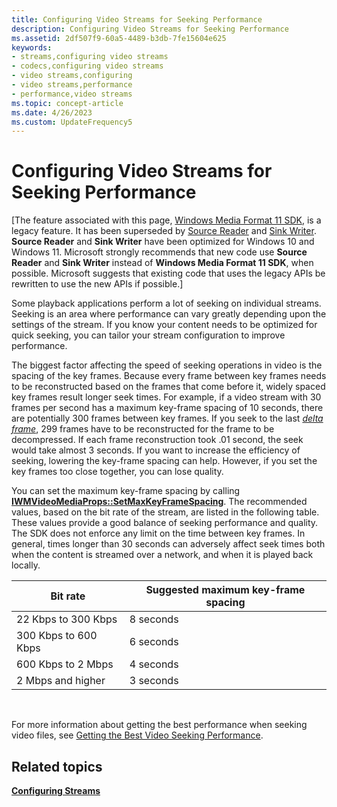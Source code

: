 ```yaml
---
title: Configuring Video Streams for Seeking Performance
description: Configuring Video Streams for Seeking Performance
ms.assetid: 2df507f9-60a5-4489-b3db-7fe15604e625
keywords:
- streams,configuring video streams
- codecs,configuring video streams
- video streams,configuring
- video streams,performance
- performance,video streams
ms.topic: concept-article
ms.date: 4/26/2023
ms.custom: UpdateFrequency5
---
```


# Configuring Video Streams for Seeking Performance

\[The feature associated with this page, [Windows Media Format 11 SDK](/windows/win32/wmformat/windows-media-format-11-sdk), is a legacy feature. It has been superseded by [Source Reader](/windows/win32/medfound/source-reader) and [Sink Writer](/windows/win32/medfound/sink-writer). **Source Reader** and **Sink Writer** have been optimized for Windows 10 and Windows 11. Microsoft strongly recommends that new code use **Source Reader** and **Sink Writer** instead of **Windows Media Format 11 SDK**, when possible. Microsoft suggests that existing code that uses the legacy APIs be rewritten to use the new APIs if possible.\]

Some playback applications perform a lot of seeking on individual streams. Seeking is an area where performance can vary greatly depending upon the settings of the stream. If you know your content needs to be optimized for quick seeking, you can tailor your stream configuration to improve performance.

The biggest factor affecting the speed of seeking operations in video is the spacing of the key frames. Because every frame between key frames needs to be reconstructed based on the frames that come before it, widely spaced key frames result longer seek times. For example, if a video stream with 30 frames per second has a maximum key-frame spacing of 10 seconds, there are potentially 300 frames between key frames. If you seek to the last [*delta frame*](wmformat-glossary.md), 299 frames have to be reconstructed for the frame to be decompressed. If each frame reconstruction took .01 second, the seek would take almost 3 seconds. If you want to increase the efficiency of seeking, lowering the key-frame spacing can help. However, if you set the key frames too close together, you can lose quality.

You can set the maximum key-frame spacing by calling [**IWMVideoMediaProps::SetMaxKeyFrameSpacing**](/previous-versions/windows/desktop/api/Wmsdkidl/nf-wmsdkidl-iwmvideomediaprops-setmaxkeyframespacing). The recommended values, based on the bit rate of the stream, are listed in the following table. These values provide a good balance of seeking performance and quality. The SDK does not enforce any limit on the time between key frames. In general, times longer than 30 seconds can adversely affect seek times both when the content is streamed over a network, and when it is played back locally.



| Bit rate             | Suggested maximum key-frame spacing |
|----------------------|-------------------------------------|
| 22 Kbps to 300 Kbps  | 8 seconds                           |
| 300 Kbps to 600 Kbps | 6 seconds                           |
| 600 Kbps to 2 Mbps   | 4 seconds                           |
| 2 Mbps and higher    | 3 seconds                           |



 

For more information about getting the best performance when seeking video files, see [Getting the Best Video Seeking Performance](getting-the-best-video-seeking-performance.md).

## Related topics

<dl> <dt>

[**Configuring Streams**](configuring-streams.md)
</dt> </dl>

 

 




